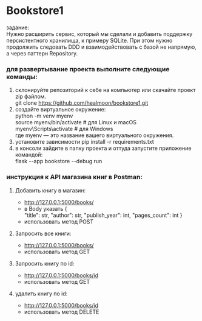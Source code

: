 # Bookstore1

задание:<br/>
Нужно расширить сервис, который мы сделали и добавить поддержку персистентного хранилища,
к примеру SQLite. При этом нужно продолжить следовать DDD и взаимодействовать с базой
не напрямую, а через паттерн Repository.<br/>

### для развертывание проекта выполните следующие команды:
1. склонируйте репозиторий к себе на компьютер или скачайте проект zip файлом.<br/>
   git clone https://github.com/healmoon/bookstore1.git
2. создайте виртуальное окружение:<br/>
   python -m venv myenv<br/>
   source myenv/bin/activate  # для Linux и macOS<br/>
   myenv\Scripts\activate     # для Windows<br/>
   где myenv — это название вашего виртуального окружения.<br/>
3. установите зависимости pip install -r requirements.txt
4. в консоли зайдите в папку проекта и оттуда запустите приложение командой:<br/>
flask --app bookstore --debug run 

### инструкция к API магазина книг в Postman:

1. Добавить книгу в магазин:<br/>
   - http://127.0.0.1:5000/books/
   - в Body указать {   
    "title": str,
    "author": str,
    "publish_year": int,
    "pages_count": int
}
   - использовать метод POST
     

2. Запросить все книги:<br/>
   - http://127.0.0.1:5000/books/
   - использовать метод GET


3. Запросить книгу по id:<br/>
   - http://127.0.0.1:5000/books/id
   - использовать метод GET

4. удалить книгу по id:<br/>
   - http://127.0.0.1:5000/books/id
   - использовать метод DELETE


